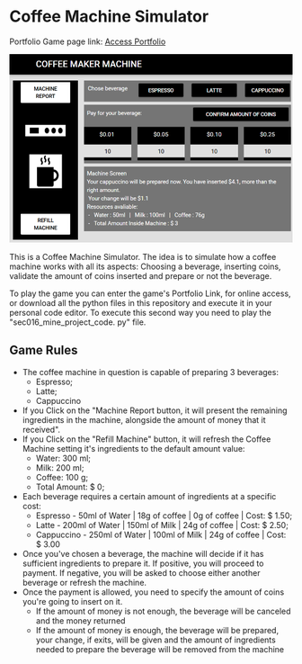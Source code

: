 # Coffee Machine Simulator

Portfolio Game page link: [Access Portfolio](https://meduardaeneves.github.io/portfolio/games/coffee_machine_simulator/)

<p align="center">
  <img src="files/coffee_maker_playing.png" width="750">
</p>

This is a Coffee Machine Simulator. The idea is to simulate how a coffee machine works with all its aspects: Choosing a beverage, inserting coins, validate the amount of coins inserted and prepare or not the beverage.

To play the game you can enter the game's Portfolio Link, for online access, or download all the python files in this repository and execute it in your personal code editor. To execute this second way you need to play the "sec016_mine_project_code. py" file.

## Game Rules

  <ul>
    <li>The coffee machine in question is capable of preparing 3 beverages:
      <ul>
        <li>Espresso;</li>
        <li>Latte;</li>
        <li>Cappuccino</li>
      </ul>
    </li>
    <li>If you Click on the "Machine Report button, it will present the remaining ingredients in the machine, alongside the amount of money that it received".</li>
    <li>If you Click on the "Refill Machine" button, it will refresh the Coffee Machine setting it's ingredients to the default amount value:
      <ul>
        <li>Water: 300 ml;</li>
        <li>Milk: 200 ml;</li>
        <li>Coffee: 100 g;</li>
        <li>Total Amount: $ 0;</li>
      </ul>
    </li>
    <li>Each beverage requires a certain amount of ingredients at a specific cost:
      <ul>
        <li>Espresso   - 50ml  of Water | 18g of coffee | 0g  of coffee | Cost: $ 1.50;</li>
        <li>Latte      - 200ml of Water | 150ml of Milk | 24g of coffee | Cost: $ 2.50;</li>
        <li>Cappuccino - 250ml of Water | 100ml of Milk | 24g of coffee | Cost: $ 3.00</li>
      </ul>
    </li>
    <li>Once you've chosen a beverage, the machine will decide if it has sufficient ingredients to prepare it. If positive, you will proceed to payment. If negative, you will be asked to choose either another beverage or refresh the machine.</li>
    <li>
      Once the payment is allowed, you need to specify the amount of coins you're going to insert on it.
      <ul>
        <li>If the amount of money is not enough, the beverage will be canceled and the money returned</li>
        <li>If the amount of money is enough, the beverage will be prepared, your change, if exits, will be given and the amount of ingredients needed to prepare the beverage will be removed from the machine</li>
  </ul>
